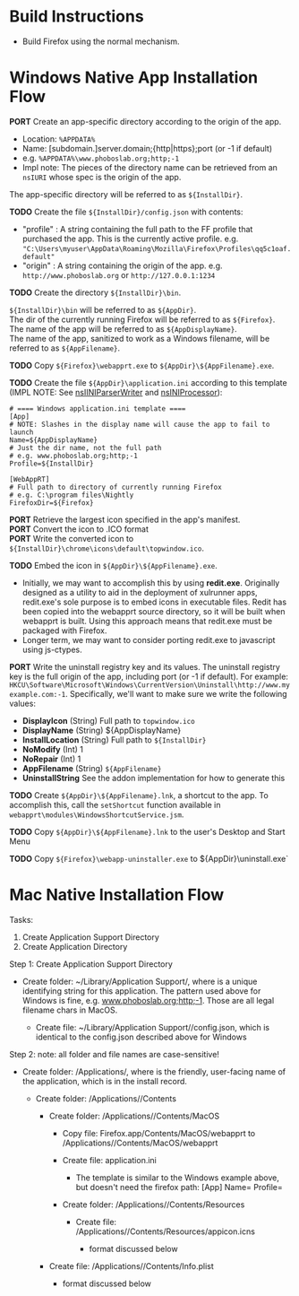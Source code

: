 Build Instructions
==================
- Build Firefox using the normal mechanism.

Windows Native App Installation Flow
====================================
**PORT** Create an app-specific directory according
to the origin of the app.

  - Location: `%APPDATA%`
  - Name: [subdomain.]server.domain;{http|https};port (or -1 if default)
  - e.g. `%APPDATA%\www.phoboslab.org;http;-1`
  - Impl note: The pieces of the directory name can be retrieved from an
  `nsIURI` whose spec is the origin of the app.

The app-specific directory will be referred to as `${InstallDir}`.

**TODO** Create the file `${InstallDir}/config.json` with contents:

  - "profile" : A string containing the full path to the
  FF profile that purchased the app.  This is the currently
  active profile. e.g.
  `"C:\Users\myuser\AppData\Roaming\Mozilla\Firefox\Profiles\qq5c1oaf.default"`
  - "origin" : A string containing the origin of the app.
  e.g. `http://www.phoboslab.org` or `http://127.0.0.1:1234`

**TODO** Create the directory `${InstallDir}\bin`.

`${InstallDir}\bin` will be referred to as `${AppDir}`.  
The dir of the currently running Firefox will be referred to as `${Firefox}`.  
The name of the app will be referred to as `${AppDisplayName}`.  
The name of the app, sanitized to work as a Windows filename,
will be referred to as `${AppFilename}`.  

**TODO** Copy `${Firefox}\webapprt.exe` to `${AppDir}\${AppFilename}.exe`.

**TODO** Create the file `${AppDir}\application.ini`
according to this template (IMPL NOTE: See
[nsIINIParserWriter](https://mxr.mozilla.org/mozilla-central/source/xpcom/ds/nsIINIParser.idl#63)
and
[nsINIProcessor](https://mxr.mozilla.org/mozilla-central/source/xpcom/ds/nsINIProcessor.js#63)):

    # ==== Windows application.ini template ====
    [App]
    # NOTE: Slashes in the display name will cause the app to fail to launch
    Name=${AppDisplayName}
    # Just the dir name, not the full path
    # e.g. www.phoboslab.org;http;-1
    Profile=${InstallDir}
    
    [WebAppRT]
    # Full path to directory of currently running Firefox
    # e.g. C:\program files\Nightly
    FirefoxDir=${Firefox}

**PORT** Retrieve the largest icon specified in the app's manifest.  
**PORT** Convert the icon to .ICO format  
**PORT** Write the converted icon to
`${InstallDir}\chrome\icons\default\topwindow.ico`.

**TODO** Embed the icon in `${AppDir}\${AppFilename}.exe`.

  - Initially, we may want to accomplish this by using **redit.exe**.
Originally designed as a utility to aid in the deployment of xulrunner apps,
redit.exe's sole purpose is to embed icons in executable files.  Redit
has been copied into the webapprt source directory, so it will be built when
webapprt is built.  Using this approach means that redit.exe must be packaged
with Firefox.
  - Longer term, we may want to consider porting redit.exe to javascript
using js-ctypes.

**PORT** Write the uninstall registry key and its values.
The uninstall registry key is the full origin of the app, including port
(or -1 if default). For example:
`HKCU\Software\Microsoft\Windows\CurrentVersion\Uninstall\http://www.myexample.com:-1`.
Specifically, we'll want to make sure we write the following values:

  - **DisplayIcon** (String) Full path to `topwindow.ico`
  - **DisplayName** (String) ${AppDisplayName}
  - **InstallLocation** (String) Full path to `${InstallDir}`
  - **NoModify** (Int) 1
  - **NoRepair** (Int) 1
  - **AppFilename** (String) `${AppFilename}`
  - **UninstallString** See the addon implementation for how to generate this

**TODO** Create `${AppDir}\${AppFilename}.lnk`, a shortcut to the app.
To accomplish this, call the `setShortcut` function available in
`webapprt\modules\WindowsShortcutService.jsm`.

**TODO** Copy `${AppDir}\${AppFilename}.lnk`
to the user's Desktop and Start Menu

**TODO** Copy `${Firefox}\webapp-uninstaller.exe` to ${AppDir}\uninstall.exe`

Mac Native Installation Flow
============================

Tasks:

 1) Create Application Support Directory
 2) Create Application Directory


 Step 1: Create Application Support Directory
 
  - Create folder:  ~/Library/Application Support/<profile>, where <profile> 
    is a unique identifying string for this application. The pattern used above 
    for Windows is fine, e.g. www.phoboslab.org;http;-1.  Those are all legal filename chars in MacOS.
  
    - Create file: ~/Library/Application Support/<profile>/config.json, which is identical to the
      config.json described above for Windows


Step 2:  note: all folder and file names are case-sensitive!

  - Create folder: /Applications/<appname>, where <appname> is the friendly, user-facing name of
    the application, which is in the install record.

    - Create folder: /Applications/<appname>/Contents

      - Create folder: /Applications/<appname>/Contents/MacOS
        
        - Copy file: Firefox.app/Contents/MacOS/webapprt to 
            /Applications/<appname>/Contents/MacOS/webapprt

        - Create file: application.ini
        
          - The template is similar to the Windows example above, but doesn't need the firefox path:
              [App]
              Name=<appname>
              Profile=<profile>
        
        - Create folder: /Applications/<appname>/Contents/Resources
          - Create file: /Applications/<appname>/Contents/Resources/appicon.icns
            - format discussed below
 

      - Create file: /Applications/<appname>/Contents/Info.plist
        - format discussed below        







